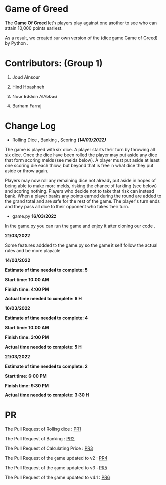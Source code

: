 #  Game of Greed 

The **Game Of Greed** let's players play against one another to see who can attain 10,000 points earliest.

As a result, we created our own version of the (dice game Game of Greed) by Python .


# Contributors: (Group 1)

1. Joud Alnsour 

2. Hind Hbashneh

3. Nour Eddein AlAbbasi

4. Barham Farraj

# Change Log

 * Rolling Dice , Banking , Scoring ***(14/03/2022)***

The game is played with six dice. A player starts their turn by throwing all six dice. Once the dice have been rolled the player may put aside any dice that form scoring melds (see melds below). A player must put aside at least one scoring die each throw, but beyond that is free in what dice they put aside or throw again.

Players may now roll any remaining dice not already put aside in hopes of being able to make more melds, risking the chance of farkling (see below) and scoring nothing. Players who decide not to take that risk can instead bank. When a player banks any points earned during the round are added to the grand total and are safe for the rest of the game. The player's turn ends and they pass all dice to their opponent who takes their turn.

* game.py **16/03/2022**

In the game.py you can run the game and enjoy it after cloning our code .

**21/03/2022**

Some features addded to the game.py so the game it self follow the actual rules and be more playable



**14/03/2022** 

**Estimate of time needed to complete: 5** 

**Start time: 10:00 AM** 

**Finish time: 4:00 PM**

**Actual time needed to complete: 6 H** 


**16/03/2022** 

**Estimate of time needed to complete: 4** 

**Start time: 10:00 AM** 

**Finish time: 3:00 PM** 

**Actual time needed to complete: 5 H** 

**21/03/2022** 

**Estimate of time needed to complete: 2** 

**Start time: 6:00 PM** 

**Finish time: 9:30 PM** 

**Actual time needed to complete: 3:30 H** 


# PR
The Pull Request of Rolling dice : [PR1](https://github.com/Game-of-Greed-group1/game-of-greed-I/pull/1)

The Pull Request of Banking : [PR2](https://github.com/Game-of-Greed-group1/game-of-greed-I/pull/2)

The Pull Request of Calculating Price : [PR3](https://github.com/Game-of-Greed-group1/game-of-greed-I/pull/3)

The Pull Request of the game updated to v2 : [PR4](https://github.com/Game-of-Greed-group1/game-of-greed-I/pull/5)

The Pull Request of the game updated to v3 : [PR5](https://github.com/Game-of-Greed-group1/game-of-greed-I/pull/7)

The Pull Request of the game updated to v4.1 : [PR6](https://github.com/Game-of-Greed-group1/game-of-greed-I/pull/11)



